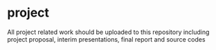 # project
All project related work should be uploaded to this repository including project proposal, interim presentations, final report and source codes
